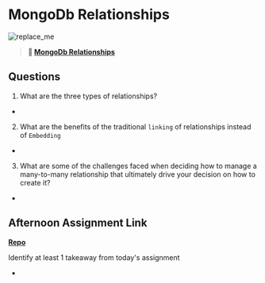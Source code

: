 # MongoDb Relationships

![replace_me](https://codeworks.blob.core.windows.net/public/assets/img/illustrations/placeholder.svg)

> **📖 [MongoDb Relationships](https://codeworksacademy.com/fs-student-guide/resources/wk5/02-Relationships)**

## Questions

1. What are the three types of relationships?

- 

2. What are the benefits of the traditional `linking` of relationships instead of `Embedding`

- 

3. What are some of the challenges faced when deciding how to manage a many-to-many relationship that ultimately drive your decision on how to create it?

- 

## Afternoon Assignment Link

**[Repo](https://github.com/TheOneTrueRy/<ASSIGNMENT_REPO>)**

Identify at least 1 takeaway from today's assignment

- 
